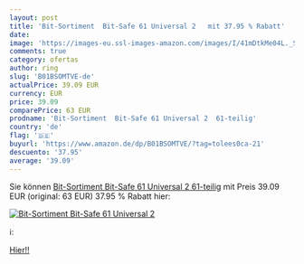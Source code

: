 ```yaml
---
layout: post
title: 'Bit-Sortiment  Bit-Safe 61 Universal 2   mit 37.95 % Rabatt'
date: 
image: 'https://images-eu.ssl-images-amazon.com/images/I/41mDtkMe04L._SL200_.jpg'
comments: true
category: ofertas
author: ring
slug: 'B01BSOMTVE-de'
actualPrice: 39.09 EUR
currency: EUR
price: 39.09
comparePrice: 63 EUR
prodname: 'Bit-Sortiment  Bit-Safe 61 Universal 2  61-teilig'
country: 'de'
flag: '🇩🇪'
buyurl: 'https://www.amazon.de/dp/B01BSOMTVE/?tag=tolees0ca-21'
descuento: '37.95'
average: '39.09'
---
```


Sie können [Bit-Sortiment  Bit-Safe 61 Universal 2  61-teilig](https://www.amazon.de/dp/B01BSOMTVE/?tag=tolees0ca-21) mit Preis 39.09 EUR (original: 63 EUR) 37.95 % Rabatt hier:

[![Bit-Sortiment  Bit-Safe 61 Universal 2  ](https://images-eu.ssl-images-amazon.com/images/I/41mDtkMe04L._SL200_.jpg)](https://www.amazon.de/dp/B01BSOMTVE/?tag=tolees0ca-21)

ℹ️:


[Hier!!](https://www.amazon.de/dp/B01BSOMTVE/?tag=tolees0ca-21)
